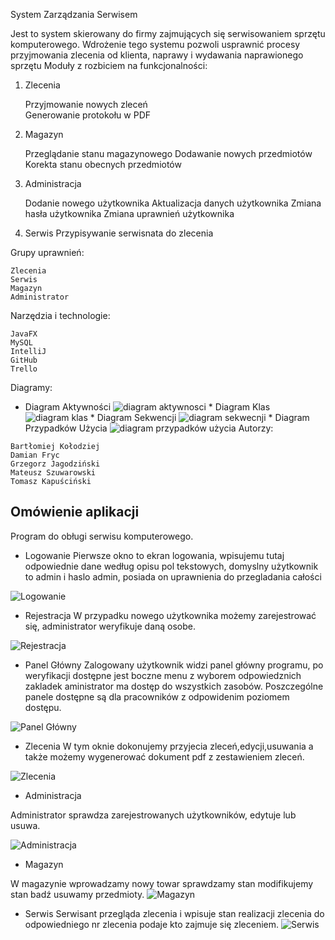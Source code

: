 System Zarządzania Serwisem

Jest to system skierowany do firmy zajmujących się serwisowaniem sprzętu komputerowego. Wdrożenie tego systemu pozwoli usprawnić procesy przyjmowania zlecenia od klienta, naprawy i wydawania naprawionego sprzętu
Moduły z rozbiciem na funkcjonalności:

1. Zlecenia

    Przyjmowanie nowych zleceń       
    Generowanie protokołu w PDF

2. Magazyn

    Przeglądanie stanu magazynowego
    Dodawanie nowych przedmiotów
    Korekta stanu obecnych przedmiotów

3. Administracja

    Dodanie nowego użytkownika
    Aktualizacja danych użytkownika
    Zmiana hasła użytkownika
    Zmiana uprawnień użytkownika
    
 4. Serwis
    Przypisywanie serwisnata do zlecenia

Grupy uprawnień:

    Zlecenia
    Serwis
    Magazyn
    Administrator

Narzędzia i technologie:

    JavaFX
    MySQL
    IntelliJ
    GitHub
    Trello

Diagramy:
   * Diagram Aktywności
    ![diagram aktywnosci](https://github.com/MS3u/project/blob/master/UML/Activity%20Diagram1.jpg)
    * Diagram Klas
    ![diagram klas](https://github.com/MS3u/project/blob/master/UML/Class%20Diagram1.jpg)
    * Diagram Sekwencji
    ![diagram sekwecnji](https://github.com/MS3u/project/blob/master/UML/Diagram%20Sekwencji.jpg)
    * Diagram Przypadków Użycia
    ![diagram przypadków użycia](https://github.com/MS3u/project/blob/master/UML/useCaseDiagram.jpg)
Autorzy:

    Bartłomiej Kołodziej
    Damian Fryc
    Grzegorz Jagodziński
    Mateusz Szuwarowski
    Tomasz Kapuściński
    
## Omówienie aplikacji

Program do obługi serwisu komputerowego. 

* Logowanie
Pierwsze okno to ekran logowania, wpisujemu tutaj odpowiednie dane według opisu pol tekstowych, domyslny użytkownik to admin i haslo admin,
posiada on uprawnienia do przegladania całości

![Logowanie](https://github.com/MS3u/project/blob/master/src/main/PodrecznikPNG/login.png)

* Rejestracja
W przypadku nowego użytkownika możemy zarejestrować się, administrator weryfikuje daną osobe.


![Rejestracja](https://github.com/MS3u/project/blob/master/src/main/PodrecznikPNG/rejestracja.png)

* Panel Główny
Zalogowany użytkownik widzi panel główny programu, po weryfikacji dostępne jest boczne menu z wyborem odpowiedznich zakladek aministrator ma dostęp do wszystkich zasobów.
Poszczególne panele dostępne są dla pracowników z odpowidenim poziomem dostępu.

![Panel Główny](https://github.com/MS3u/project/blob/master/src/main/PodrecznikPNG/dashboard.png)

* Zlecenia
W tym oknie dokonujemy przyjecia zleceń,edycji,usuwania a także możemy wygenerować dokument pdf z zestawieniem zleceń.

![Zlecenia](https://github.com/MS3u/project/blob/master/src/main/PodrecznikPNG/Zlecenia.png)

* Administracja

Administrator sprawdza zarejestrowanych użytkowników, edytuje lub usuwa.

![Administracja](https://github.com/MS3u/project/blob/master/src/main/PodrecznikPNG/Administracja.png)

* Magazyn

W magazynie wprowadzamy nowy towar sprawdzamy stan modifikujemy stan badź usuwamy przedmioty.
![Magazyn](https://github.com/MS3u/project/blob/master/src/main/PodrecznikPNG/Magazyn.png)

* Serwis
Serwisant przegląda zlecenia i wpisuje stan realizacji zlecenia do odpowiedniego nr zlecenia podaje kto zajmuje się zleceniem.
![Serwis](https://github.com/MS3u/project/blob/master/src/main/PodrecznikPNG/Serwis.png)











